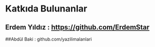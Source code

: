 # Katkıda Bulunanlar

## Erdem Yıldız : https://github.com/ErdemStar

##Abdül Baki : github.com/yazilimalanlari
